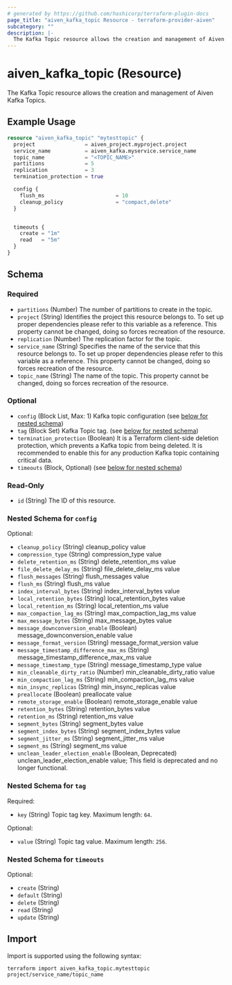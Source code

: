 ```yaml
---
# generated by https://github.com/hashicorp/terraform-plugin-docs
page_title: "aiven_kafka_topic Resource - terraform-provider-aiven"
subcategory: ""
description: |-
  The Kafka Topic resource allows the creation and management of Aiven Kafka Topics.
---
```


# aiven_kafka_topic (Resource)

The Kafka Topic resource allows the creation and management of Aiven Kafka Topics.

## Example Usage

```terraform
resource "aiven_kafka_topic" "mytesttopic" {
  project                = aiven_project.myproject.project
  service_name           = aiven_kafka.myservice.service_name
  topic_name             = "<TOPIC_NAME>"
  partitions             = 5
  replication            = 3
  termination_protection = true

  config {
    flush_ms                       = 10
    cleanup_policy                 = "compact,delete"
  }


  timeouts {
    create = "1m"
    read   = "5m"
  }
}
```

<!-- schema generated by tfplugindocs -->
## Schema

### Required

- `partitions` (Number) The number of partitions to create in the topic.
- `project` (String) Identifies the project this resource belongs to. To set up proper dependencies please refer to this variable as a reference. This property cannot be changed, doing so forces recreation of the resource.
- `replication` (Number) The replication factor for the topic.
- `service_name` (String) Specifies the name of the service that this resource belongs to. To set up proper dependencies please refer to this variable as a reference. This property cannot be changed, doing so forces recreation of the resource.
- `topic_name` (String) The name of the topic. This property cannot be changed, doing so forces recreation of the resource.

### Optional

- `config` (Block List, Max: 1) Kafka topic configuration (see [below for nested schema](#nestedblock--config))
- `tag` (Block Set) Kafka Topic tag. (see [below for nested schema](#nestedblock--tag))
- `termination_protection` (Boolean) It is a Terraform client-side deletion protection, which prevents a Kafka topic from being deleted. It is recommended to enable this for any production Kafka topic containing critical data.
- `timeouts` (Block, Optional) (see [below for nested schema](#nestedblock--timeouts))

### Read-Only

- `id` (String) The ID of this resource.

<a id="nestedblock--config"></a>
### Nested Schema for `config`

Optional:

- `cleanup_policy` (String) cleanup_policy value
- `compression_type` (String) compression_type value
- `delete_retention_ms` (String) delete_retention_ms value
- `file_delete_delay_ms` (String) file_delete_delay_ms value
- `flush_messages` (String) flush_messages value
- `flush_ms` (String) flush_ms value
- `index_interval_bytes` (String) index_interval_bytes value
- `local_retention_bytes` (String) local_retention_bytes value
- `local_retention_ms` (String) local_retention_ms value
- `max_compaction_lag_ms` (String) max_compaction_lag_ms value
- `max_message_bytes` (String) max_message_bytes value
- `message_downconversion_enable` (Boolean) message_downconversion_enable value
- `message_format_version` (String) message_format_version value
- `message_timestamp_difference_max_ms` (String) message_timestamp_difference_max_ms value
- `message_timestamp_type` (String) message_timestamp_type value
- `min_cleanable_dirty_ratio` (Number) min_cleanable_dirty_ratio value
- `min_compaction_lag_ms` (String) min_compaction_lag_ms value
- `min_insync_replicas` (String) min_insync_replicas value
- `preallocate` (Boolean) preallocate value
- `remote_storage_enable` (Boolean) remote_storage_enable value
- `retention_bytes` (String) retention_bytes value
- `retention_ms` (String) retention_ms value
- `segment_bytes` (String) segment_bytes value
- `segment_index_bytes` (String) segment_index_bytes value
- `segment_jitter_ms` (String) segment_jitter_ms value
- `segment_ms` (String) segment_ms value
- `unclean_leader_election_enable` (Boolean, Deprecated) unclean_leader_election_enable value; This field is deprecated and no longer functional.


<a id="nestedblock--tag"></a>
### Nested Schema for `tag`

Required:

- `key` (String) Topic tag key. Maximum length: `64`.

Optional:

- `value` (String) Topic tag value. Maximum length: `256`.


<a id="nestedblock--timeouts"></a>
### Nested Schema for `timeouts`

Optional:

- `create` (String)
- `default` (String)
- `delete` (String)
- `read` (String)
- `update` (String)

## Import

Import is supported using the following syntax:

```shell
terraform import aiven_kafka_topic.mytesttopic project/service_name/topic_name
```
